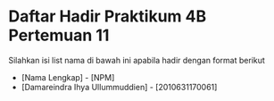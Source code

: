# Daftar Hadir Praktikum 4B Pertemuan 11
Silahkan isi list nama di bawah ini apabila hadir dengan format berikut

- [Nama Lengkap] - [NPM]
- [Damareindra Ihya Ullummuddien] - [2010631170061]
